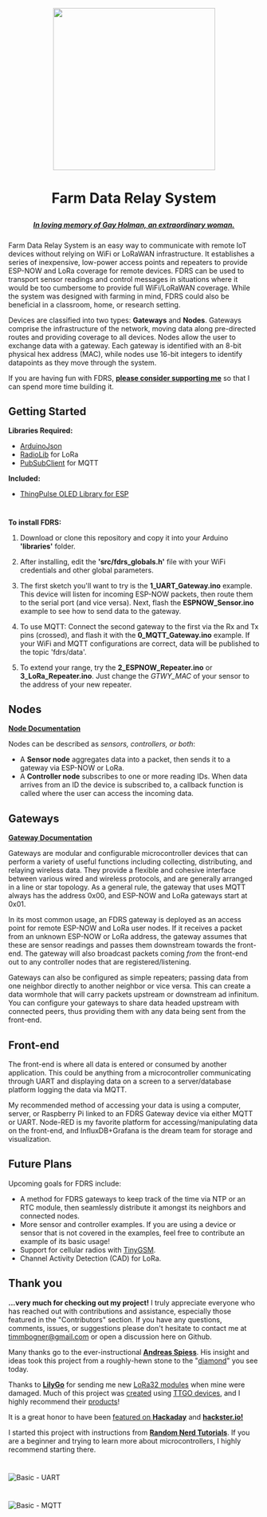 <p align="center"><img src="extras/fdrs_logo.svg" width="325">

# <p align="center">Farm Data Relay System

##### <p align="center">[***In loving memory of Gay Holman, an extraordinary woman.***](https://www.facebook.com/CFECI/posts/2967989419953119) #####

Farm Data Relay System is an easy way to communicate with remote IoT devices without relying on WiFi or LoRaWAN infrastructure. It establishes a series of inexpensive, low-power access points and repeaters to provide ESP-NOW and LoRa coverage for remote devices. FDRS can be used to transport sensor readings and control messages in situations where it would be too cumbersome to provide full WiFi/LoRaWAN coverage. While the system was designed with farming in mind, FDRS could also be beneficial in a classroom, home, or research setting. 

Devices are classified into two types: **Gateways** and **Nodes**. Gateways comprise the infrastructure of the network, moving data along pre-directed routes and providing coverage to all devices. Nodes allow the user to exchange data with a gateway. Each gateway is identified with an 8-bit physical hex address (MAC), while nodes use 16-bit integers to identify datapoints as they move through the system.


If you are having fun with FDRS, **[please consider supporting me](https://www.buymeacoffee.com/TimmB)** so that I can spend more time building it.

## Getting Started
**Libraries Required:**
- [ArduinoJson](https://arduinojson.org/)
- [RadioLib](https://github.com/jgromes/RadioLib) for LoRa
- [PubSubClient](https://github.com/knolleary/pubsubclient/) for MQTT

**Included:**
- [ThingPulse OLED Library for ESP](https://github.com/ThingPulse/esp8266-oled-ssd1306)
#
**To install FDRS:**
1. Download or clone this repository and copy it into your Arduino **'libraries'** folder.

2.  After installing, edit the **'src/fdrs_globals.h'** file with your WiFi credentials and other global parameters.

3.  The first sketch you'll want to try is the **1_UART_Gateway.ino** example. This device will listen for incoming ESP-NOW packets, then route them to the serial port (and vice versa). Next, flash the **ESPNOW_Sensor.ino** example to see how to send data to the gateway.

4.  To use MQTT: Connect the second gateway to the first via the Rx and Tx pins (crossed), and flash it with the **0_MQTT_Gateway.ino** example. If your WiFi and MQTT configurations are correct, data will be published to the topic 'fdrs/data'.

5. To extend your range, try the **2_ESPNOW_Repeater.ino** or **3_LoRa_Repeater.ino**. Just change the *GTWY_MAC* of your sensor to the address of your new repeater.


## Nodes
**[Node Documentation](/extras/Node.md)**

Nodes can be described as *sensors, controllers, or both*:
- A **Sensor node** aggregates data into a packet, then sends it to a gateway via ESP-NOW or LoRa.
- A **Controller node** subscribes to one or more reading IDs. When data arrives from an ID the device is subscribed to, a callback function is called where the user can access the incoming data. 
  
## Gateways
**[Gateway Documentation](extras/Gateway.md)**
  
Gateways are modular and configurable microcontroller devices that can perform a variety of useful functions including collecting, distributing, and relaying wireless data. They provide a flexible and cohesive interface between various wired and wireless protocols, and are generally arranged in a line or star topology. As a general rule, the gateway that uses MQTT always has the address 0x00, and ESP-NOW and LoRa gateways start at 0x01.

In its most common usage, an FDRS gateway is deployed as an access point for remote ESP-NOW and LoRa user nodes. If it receives a packet from an unknown ESP-NOW or LoRa address, the gateway assumes that these are sensor readings and passes them downstream towards the front-end. The gateway will also broadcast packets coming *from* the front-end out to any controller nodes that are registered/listening. 

Gateways can also be configured as simple repeaters; passing data from one neighbor directly to another neighbor or vice versa. This can create a data wormhole that will carry packets upstream or downstream ad infinitum. You can configure your gateways to share data headed upstream with connected peers, thus providing them with any data being sent from the front-end.
  
## Front-end
 The front-end is where all data is entered or consumed by another application. This could be anything from a microcontroller communicating through UART and displaying data on a screen to a server/database platform logging the data via MQTT.
 
My recommended method of accessing your data is using a computer, server, or Raspberry Pi linked to an FDRS Gateway device via either MQTT or UART. Node-RED is my favorite platform for accessing/manipulating data on the front-end, and InfluxDB+Grafana is the dream team for storage and visualization. 


## Future Plans
Upcoming goals for FDRS include:
- A method for FDRS gateways to keep track of the time via NTP or an RTC module, then seamlessly distribute it amongst its neighbors and connected nodes.
- More sensor and controller examples. If you are using a device or sensor that is not covered in the examples, feel free to contribute an example of its basic usage!
- Support for cellular radios with [TinyGSM](https://github.com/vshymanskyy/TinyGSM).
- Channel Activity Detection (CAD) for LoRa.
 
## Thank you
**...very much for checking out my project!** I truly appreciate everyone who has reached out with contributions and assistance, especially those featured in the "Contributors" section. If you have any questions, comments, issues, or suggestions please don't hesitate to contact me at timmbogner@gmail.com or open a discussion here on Github.

Many thanks go to the ever-instructional [**Andreas Spiess**](https://www.youtube.com/channel/UCu7_D0o48KbfhpEohoP7YSQ). His insight and ideas took this project from a roughly-hewn stone to the "[diamond](https://youtu.be/6JI5wZABWmA)" you see today. 

Thanks to [**LilyGo**](https://www.lilygo.cc/) for sending me new [LoRa32 modules](https://www.lilygo.cc/products/lora32-v1-0-lora-868mhz-915mhz) when mine were damaged. Much of this project was [created](https://github.com/timmbogner/Farm-Data-Relay-System/tree/main/examples/Sensor_Examples/LilyGo_HiGrow_32) using [TTGO devices](https://www.lilygo.cc/products/t-higrow), and I highly recommend their [products](https://www.lilygo.cc/products/lilygo%C2%AE-ttgo-t-display-1-14-inch-lcd-esp32-control-board)!

It is a great honor to have been [featured on **Hackaday**](https://hackaday.com/2022/07/02/farm-data-relay-system/) and [**hackster.io!**](https://www.hackster.io/news/timm-bogner-s-farm-data-relay-system-uses-esp8266-esp32-nodes-and-gateways-for-sensor-networks-b87a75c69f46)
  
I started this project with instructions from [**Random Nerd Tutorials**](https://randomnerdtutorials.com/). If you are a beginner and trying to learn more about microcontrollers, I highly recommend starting there.

 #
![Basic - UART](extras/basic-UART.png)
#
#
![Basic - MQTT](extras/basic-MQTT.png)
#
